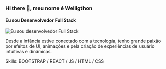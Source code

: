 ### Hi there 👋, meu nome é Welligthon
#### Eu sou Desenvolvedor Full Stack
![Eu sou desenvolvedor Full Stack](https://media.licdn.com/dms/image/D4E16AQGKf6DYq9KNuw/profile-displaybackgroundimage-shrink_350_1400/0/1692746122257?e=1703116800&v=beta&t=BV5WBzkq246lHQYFplCGCgtqsVfuHG5KOLIrZE9UBxA)

Desde a infância estive conectado com a tecnologia, tenho grande paixão por efeitos de UI, animações e pela criação de experiências de usuário intuitivas e dinâmicas. 

Skills: BOOTSTRAP / REACT / JS / HTML / CSS

